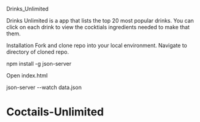 Drinks_Unlimited

Drinks Unlimited is a app that lists the top 20 most popular drinks. You can click on each drink to view the cocktials ingredients needed to make that them.

Installation
Fork and clone repo into your local environment. Navigate to directory of cloned repo.

npm install -g json-server 

Open index.html

json-server --watch data.json
# Coctails-Unlimited